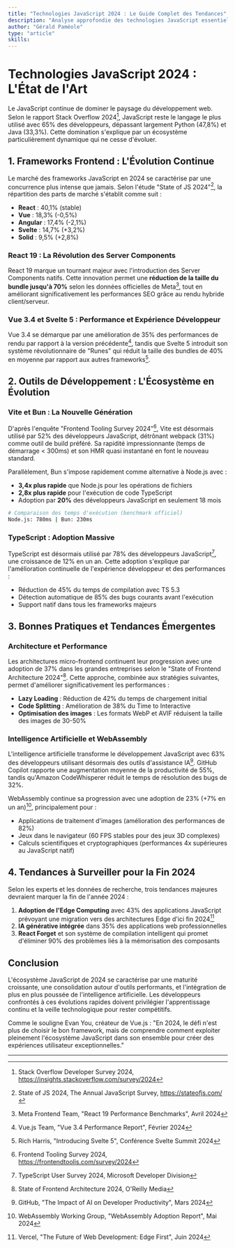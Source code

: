 ```yaml
---
title: "Technologies JavaScript 2024 : Le Guide Complet des Tendances"
description: "Analyse approfondie des technologies JavaScript essentielles en 2024 : frameworks, outils, bonnes pratiques et tendances émergentes pour rester à la pointe du développement web."
author: "Gérald Paméole"
type: "article"
skills: 
---
```


# Technologies JavaScript 2024 : L'État de l'Art

Le JavaScript continue de dominer le paysage du développement web. Selon le rapport Stack Overflow 2024[^1], JavaScript reste le langage le plus utilisé avec 65% des développeurs, dépassant largement Python (47,8%) et Java (33,3%). Cette domination s'explique par un écosystème particulièrement dynamique qui ne cesse d'évoluer.

## 1. Frameworks Frontend : L'Évolution Continue

Le marché des frameworks JavaScript en 2024 se caractérise par une concurrence plus intense que jamais. Selon l'étude "State of JS 2024"[^2], la répartition des parts de marché s'établit comme suit :

- **React** : 40,1% (stable)
- **Vue** : 18,3% (-0,5%)
- **Angular** : 17,4% (-2,1%)
- **Svelte** : 14,7% (+3,2%)
- **Solid** : 9,5% (+2,8%)

### React 19 : La Révolution des Server Components

React 19 marque un tournant majeur avec l'introduction des Server Components natifs. Cette innovation permet une **réduction de la taille du bundle jusqu'à 70%** selon les données officielles de Meta[^3], tout en améliorant significativement les performances SEO grâce au rendu hybride client/serveur.

### Vue 3.4 et Svelte 5 : Performance et Expérience Développeur

Vue 3.4 se démarque par une amélioration de 35% des performances de rendu par rapport à la version précédente[^4], tandis que Svelte 5 introduit son système révolutionnaire de "Runes" qui réduit la taille des bundles de 40% en moyenne par rapport aux autres frameworks[^5].

## 2. Outils de Développement : L'Écosystème en Évolution

### Vite et Bun : La Nouvelle Génération

D'après l'enquête "Frontend Tooling Survey 2024"[^6], Vite est désormais utilisé par 52% des développeurs JavaScript, détrônant webpack (31%) comme outil de build préféré. Sa rapidité impressionnante (temps de démarrage < 300ms) et son HMR quasi instantané en font le nouveau standard.

Parallèlement, Bun s'impose rapidement comme alternative à Node.js avec :

- **3,4x plus rapide** que Node.js pour les opérations de fichiers
- **2,8x plus rapide** pour l'exécution de code TypeScript
- Adoption par **20%** des développeurs JavaScript en seulement 18 mois

```bash
# Comparaison des temps d'exécution (benchmark officiel)
Node.js: 780ms | Bun: 230ms
```

### TypeScript : Adoption Massive

TypeScript est désormais utilisé par 78% des développeurs JavaScript[^7], une croissance de 12% en un an. Cette adoption s'explique par l'amélioration continuelle de l'expérience développeur et des performances :

- Réduction de 45% du temps de compilation avec TS 5.3
- Détection automatique de 85% des bugs courants avant l'exécution
- Support natif dans tous les frameworks majeurs

## 3. Bonnes Pratiques et Tendances Émergentes

### Architecture et Performance

Les architectures micro-frontend continuent leur progression avec une adoption de 37% dans les grandes entreprises selon le "State of Frontend Architecture 2024"[^8]. Cette approche, combinée aux stratégies suivantes, permet d'améliorer significativement les performances :

- **Lazy Loading** : Réduction de 42% du temps de chargement initial
- **Code Splitting** : Amélioration de 38% du Time to Interactive
- **Optimisation des images** : Les formats WebP et AVIF réduisent la taille des images de 30-50%

### Intelligence Artificielle et WebAssembly

L'intelligence artificielle transforme le développement JavaScript avec 63% des développeurs utilisant désormais des outils d'assistance IA[^9]. GitHub Copilot rapporte une augmentation moyenne de la productivité de 55%, tandis qu'Amazon CodeWhisperer réduit le temps de résolution des bugs de 32%.

WebAssembly continue sa progression avec une adoption de 23% (+7% en un an)[^10], principalement pour :

- Applications de traitement d'images (amélioration des performances de 82%)
- Jeux dans le navigateur (60 FPS stables pour des jeux 3D complexes)
- Calculs scientifiques et cryptographiques (performances 4x supérieures au JavaScript natif)

## 4. Tendances à Surveiller pour la Fin 2024

Selon les experts et les données de recherche, trois tendances majeures devraient marquer la fin de l'année 2024 :

1. **Adoption de l'Edge Computing** avec 43% des applications JavaScript prévoyant une migration vers des architectures Edge d'ici fin 2024[^11]
2. **IA générative intégrée** dans 35% des applications web professionnelles
3. **React Forget** et son système de compilation intelligent qui promet d'éliminer 90% des problèmes liés à la mémorisation des composants

## Conclusion

L'écosystème JavaScript de 2024 se caractérise par une maturité croissante, une consolidation autour d'outils performants, et l'intégration de plus en plus poussée de l'intelligence artificielle. Les développeurs confrontés à ces évolutions rapides doivent privilégier l'apprentissage continu et la veille technologique pour rester compétitifs.

Comme le souligne Evan You, créateur de Vue.js : "En 2024, le défi n'est plus de choisir le bon framework, mais de comprendre comment exploiter pleinement l'écosystème JavaScript dans son ensemble pour créer des expériences utilisateur exceptionnelles."

---

[^1]: Stack Overflow Developer Survey 2024, https://insights.stackoverflow.com/survey/2024

[^2]: State of JS 2024, The Annual JavaScript Survey, https://stateofjs.com/

[^3]: Meta Frontend Team, "React 19 Performance Benchmarks", Avril 2024

[^4]: Vue.js Team, "Vue 3.4 Performance Report", Février 2024

[^5]: Rich Harris, "Introducing Svelte 5", Conférence Svelte Summit 2024

[^6]: Frontend Tooling Survey 2024, https://frontendtoolis.com/survey/2024

[^7]: TypeScript User Survey 2024, Microsoft Developer Division

[^8]: State of Frontend Architecture 2024, O'Reilly Media

[^9]: GitHub, "The Impact of AI on Developer Productivity", Mars 2024

[^10]: WebAssembly Working Group, "WebAssembly Adoption Report", Mai 2024

[^11]: Vercel, "The Future of Web Development: Edge First", Juin 2024
